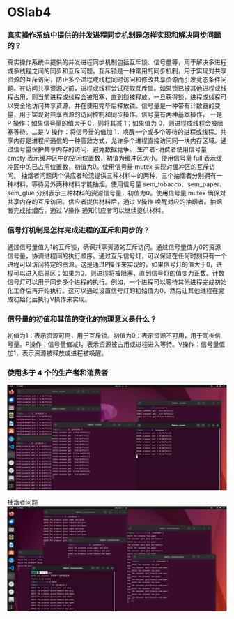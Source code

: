 # OSlab4
### 真实操作系统中提供的并发进程同步机制是怎样实现和解决同步问题的？
真实操作系统中提供的并发进程同步机制包括互斥锁、信号量等，用于解决多进程或多线程之间的同步和互斥问题。互斥锁是一种常用的同步机制，用于实现对共享资源的互斥访问，防止多个进程或线程同时访问和修改共享资源而引发竞态条件问题。在访问共享资源之前，进程或线程尝试获取互斥锁。如果锁已被其他进程或线程占用，则当前进程或线程会被阻塞，直到锁被释放。一旦获得锁，进程或线程可以安全地访问共享资源，并在使用完毕后释放锁。信号量是一种带有计数器的变量，用于实现对共享资源的访问控制和同步操作。信号量有两种基本操作， 一是 P 操作：如果信号量的值大于 0，则将其减 1；如果值为 0，则进程或线程会被阻塞等待。二是 V 操作：将信号量的值加 1，唤醒一个或多个等待的进程或线程。共享内存是进程间通信的一种高效方式，允许多个进程直接访问同一块内存区域。通过信号量保护共享内存的访问，避免数据竞争。
生产者-消费者使用信号量 empty 表示缓冲区中的空闲位置数，初值为缓冲区大小。使用信号量 full 表示缓冲区中的已占用位置数，初值为0。使用信号量 mutex 实现对缓冲区的互斥访问。
抽烟者问题两个供应者轮流提供三种材料中的两种，三个抽烟者分别拥有一种材料，等待另外两种材料才能抽烟。使用信号量 sem_tobacco、sem_paper、sem_glue 分别表示三种材料的资源信号量，初值为0。使用信号量 mutex 确保对共享内存的互斥访问。供应者提供材料后，通过 V操作 唤醒对应的抽烟者。抽烟者完成抽烟后，通过 V操作 通知供应者可以继续提供材料。

### 信号灯机制是怎样完成进程的互斥和同步的？

通过信号量值为1的互斥锁，确保共享资源的互斥访问。通过信号量值为0的资源信号量，协调进程间的执行顺序。通过互斥信号灯，可以保证在任何时刻只有一个进程可以访问特定的资源。这是通过P操作来实现的，如果信号灯的值大于0，进程可以进入临界区；如果为0，则进程将被阻塞，直到信号灯的值变为正数。计数信号灯可以用于同步多个进程的执行。例如，一个进程可以等待其他进程完成初始化工作后再开始执行。这可以通过设置信号灯的初始值为0，然后让其他进程在完成初始化后执行V操作来实现。
### 信号量的初值和其值的变化的物理意义是什么？
初值为1：表示资源可用，用于互斥锁。初值为0：表示资源不可用，用于同步信号量。P操作：信号量值减1，表示资源被占用或进程进入等待。V操作：信号量值加1，表示资源被释放或进程被唤醒。

### 使用多于 4 个的生产者和消费者

![!\[alt text\](<pictures/截图 2025-05-27 21-51-20.png>)](<pictures/截图 2025-05-27 21-51-20.png>)

抽烟者问题
![alt text](<pictures/截图 2025-05-27 21-53-44.png>)